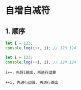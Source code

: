 # 自增自减符

## 1. 顺序

``` javascript
let i = 123;
console.log(i++, i); // 123 124

let i = 123;
console.log(++i, i); // 124 124
```

`i++，先将i输出，再进行运算`

`++i, 先进行运算，再进行输出`